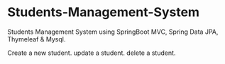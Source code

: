 # Students-Management-System
Students Management System using SpringBoot MVC, Spring Data JPA, Thymeleaf & Mysql.

Create a new student.
update a student.
delete a student.
